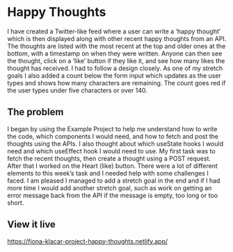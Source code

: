 # Happy Thoughts

I have created a Twitter-like feed where a user can write a ‘happy thought’ which is then displayed along with other recent happy thoughts from an API. The thoughts are listed with the most recent at the top and older ones at the bottom, with a timestamp on when they were written. Anyone can then see the thought, click on a ‘like’ button if they like it, and see how many likes the thought has received. I had to follow a design closely. As one of my stretch goals I also added a count below the form input which updates as the user types and shows how many characters are remaining. The count goes red if the user types under five characters or over 140. 

## The problem

I began by using the Example Project to help me understand how to write the code, which components I would need, and how to fetch and post the thoughts using the APIs. I also thought about which useState hooks I would need and which useEffect hook I would need to use. My first task was to fetch the recent thoughts, then create a thought using a POST request. After that I worked on the Heart (like) button. There were a lot of different elements to this week’s task and I needed help with some challenges I faced. I am pleased I managed to add a stretch goal in the end and if I had more time I would add another stretch goal, such as work on getting an error message back from the API if the message is empty, too long or too short. 

## View it live

https://fiona-klacar-project-happy-thoughts.netlify.app/